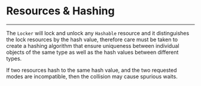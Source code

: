 # Resources & Hashing
---

The `Locker` will lock and unlock any `Hashable` resource and it distinguishes the lock resources by the hash value, 
therefore care must be taken to create a hashing algorithm that ensure uniqueness between individual objects of the 
same type as well as the hash values between different types.

If two resources hash to the same hash value, and the two requested modes are incompatible, then the collision may 
cause spurious waits.
